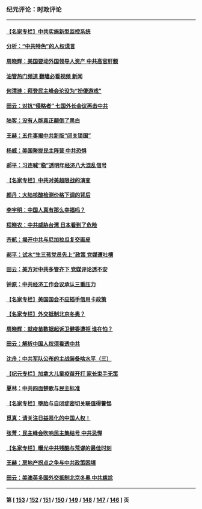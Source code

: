 ### 纪元评论：时政评论
---
#### [【名家专栏】中共实施新型监控系统](../../pages/nsc1025/n13432545.md?12130330) 
#### [分析：“中共特色”的人权谎言](../../pages/nsc1025/n13432541.md?12130330) 
#### [周晓辉：美国要动外国领导人资产 中共高官肝颤](../../pages/nsc1025/n13432718.md?12130330) 
#### [油管热门频道 翻墙必看视频 新闻](ok?12130330)
#### [何清涟：拜登民主峰会沦没为“扮傻游戏”](../../pages/nsc1025/n13432293.md?12130330) 
#### [田云：对抗“侵略者” 七国外长会议再击中共](../../pages/nsc1025/n13432010.md?12130330) 
#### [陆客：没有人能真正颠倒了黑白](../../pages/nsc1025/n13432210.md?12130330) 
#### [王赫：五件事揭中共新版“闭关锁国”](../../pages/nsc1025/n13432099.md?12130330) 
#### [杨威：美国聚拢民主阵营 中共恐惧](../../pages/nsc1025/n13431861.md?12130330) 
#### [郝平：习连喊“稳”透明年经济八大混乱信号](../../pages/nsc1025/n13431494.md?12130330) 
#### [【名家专栏】中共对美超限战的演变](../../pages/nsc1025/n13431279.md?12130330) 
#### [颜丹：大陆核酸检测价格下调的背后](../../pages/nsc1025/n13431437.md?12130330) 
#### [李宇明：中国人真有那么幸福吗？](../../pages/nsc1025/n13431452.md?12130330) 
#### [程晓农：中共威胁台湾 日本看到了危险](../../pages/nsc1025/n13431441.md?12130330) 
#### [齐航：揭开中共与尼加拉瓜复交画皮](../../pages/nsc1025/n13431419.md?12130330) 
#### [郝平：试水“生三孩党员先上”政策 党媒遭吐槽](../../pages/nsc1025/n13431388.md?12130330) 
#### [田云：美方对中共多管齐下 党媒评论透不安](../../pages/nsc1025/n13430819.md?12130330) 
#### [钟原：中共经济工作会议承认三重压力](../../pages/nsc1025/n13430325.md?12130330) 
#### [【名家专栏】美国国会不应插手信用卡政策](../../pages/nsc1025/n13429449.md?12130330) 
#### [【名家专栏】外交抵制北京冬奥？](../../pages/nsc1025/n13429457.md?12130330) 
#### [周晓辉：就疫苗数据起诉卫健委遭拒 谁在怕？](../../pages/nsc1025/n13429764.md?12130330) 
#### [田云：解析中国人权须看透中共](../../pages/nsc1025/n13428756.md?12130330) 
#### [沈舟：中共军队公布的主战装备啥水平（三）](../../pages/nsc1025/n13427425.md?12130330) 
#### [【纪元专栏】加拿大儿童疫苗开打 家长束手无策](../../pages/nsc1025/n13427867.md?12130330) 
#### [夏林：中共四面楚歌与民主标准](../../pages/nsc1025/n13427705.md?12130330) 
#### [【名家专栏】堕胎与自闭症密切关联值得警惕](../../pages/nsc1025/n13426990.md?12130330) 
#### [觅真：请关注日益恶化的中国人权！](../../pages/nsc1025/n13427493.md?12130330) 
#### [张菁：民主峰会吹响民主集结号 中共忌惮](../../pages/nsc1025/n13427458.md?12130330) 
#### [【名家专栏】曝光中共残酷与荒谬的最佳时刻](../../pages/nsc1025/n13427052.md?12130330) 
#### [王赫：房地产拐点之争与中共政策困境](../../pages/nsc1025/n13426294.md?12130330) 
#### [田云：美澳英多国外交抵制北京冬奥 中共尴尬](../../pages/nsc1025/n13425795.md?12130330) 

---
#### 第 [ [153](./153.md?12130330) / [152](./152.md?12130330) / [151](./151.md?12130330) / [150](./150.md?12130330) / [149](./149.md?12130330) / [148](./148.md?12130330) / [147](./147.md?12130330) / [146](./146.md?12130330) ] 页
